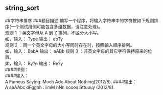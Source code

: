 ## string_sort
##字符串排序
###题目描述
编写一个程序，将输入字符串中的字符按如下规则排序(一个测试用例可能包含多组数据，请注意处理)。   
规则 1 ：英文字母从 A 到 Z 排列，不区分大小写。   
如，输入： Type 输出： epTy   
规则 2 ：同一个英文字母的大小写同时存在时，按照输入顺序排列。   
如，输入： BabA 输出： aABb
规则 3 ：非英文字母的其它字符保持原来的位置。   
如，输入： By?e 输出： Be?y   
####样例：   
####输入：   
A Famous Saying: Much Ado About Nothing(2012/8).
####输出：   
A aaAAbc dFgghh : iimM nNn oooos Sttuuuy (2012/8).   
